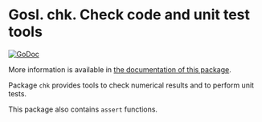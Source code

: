 # Gosl. chk. Check code and unit test tools

[![GoDoc](https://pkg.go.dev/github.com/cpmech/gosl/chk?status.svg)](https://pkg.go.dev/github.com/cpmech/gosl/chk)

More information is available in [the documentation of this package](https://pkg.go.dev/github.com/cpmech/gosl/chk).

Package `chk` provides tools to check numerical results and to perform unit tests.

This package also contains `assert` functions.
